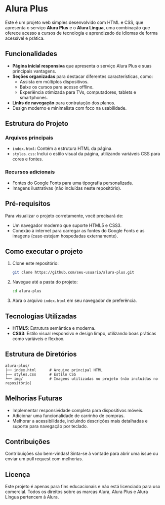 # Alura Plus

Este é um projeto web simples desenvolvido com HTML e CSS, que apresenta o serviço **Alura Plus** e o **Alura Língua**, uma combinação que oferece acesso a cursos de tecnologia e aprendizado de idiomas de forma acessível e prática.

## Funcionalidades

- **Página inicial responsiva** que apresenta o serviço Alura Plus e suas principais vantagens.
- **Seções organizadas** para destacar diferentes características, como:
  - Assista em múltiplos dispositivos.
  - Baixe os cursos para acesso offline.
  - Experiência otimizada para TVs, computadores, tablets e smartphones.
- **Links de navegação** para contratação dos planos.
- Design moderno e minimalista com foco na usabilidade.

## Estrutura do Projeto

### Arquivos principais

- `index.html`: Contém a estrutura HTML da página.
- `styles.css`: Inclui o estilo visual da página, utilizando variáveis CSS para cores e fontes.

### Recursos adicionais

- Fontes do Google Fonts para uma tipografia personalizada.
- Imagens ilustrativas (não incluídas neste repositório).

## Pré-requisitos

Para visualizar o projeto corretamente, você precisará de:

- Um navegador moderno que suporte HTML5 e CSS3.
- Conexão à internet para carregar as fontes do Google Fonts e as imagens (caso estejam hospedadas externamente).

## Como executar o projeto

1. Clone este repositório:
   ```bash
   git clone https://github.com/seu-usuario/alura-plus.git
   ```

2. Navegue até a pasta do projeto:
   ```bash
   cd alura-plus
   ```

3. Abra o arquivo `index.html` em seu navegador de preferência.

## Tecnologias Utilizadas

- **HTML5**: Estrutura semântica e moderna.
- **CSS3**: Estilo visual responsivo e design limpo, utilizando boas práticas como variáveis e flexbox.

## Estrutura de Diretórios

```plaintext
alura-plus/
├── index.html      # Arquivo principal HTML
├── styles.css      # Estilo CSS
└── img/            # Imagens utilizadas no projeto (não incluídas no repositório)
```

## Melhorias Futuras

- Implementar responsividade completa para dispositivos móveis.
- Adicionar uma funcionalidade de carrinho de compras.
- Melhorar a acessibilidade, incluindo descrições mais detalhadas e suporte para navegação por teclado.

## Contribuições

Contribuições são bem-vindas! Sinta-se à vontade para abrir uma issue ou enviar um pull request com melhorias.

## Licença

Este projeto é apenas para fins educacionais e não está licenciado para uso comercial. Todos os direitos sobre as marcas Alura, Alura Plus e Alura Língua pertencem à Alura.
